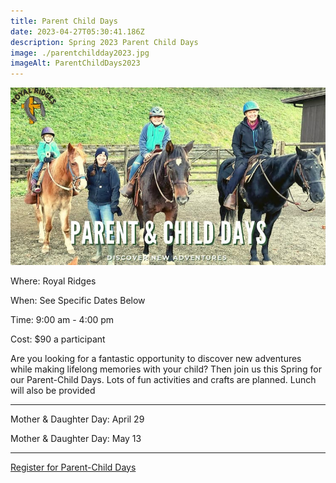 ```yaml
---
title: Parent Child Days
date: 2023-04-27T05:30:41.186Z
description: Spring 2023 Parent Child Days
image: ./parentchildday2023.jpg
imageAlt: ParentChildDays2023
---
```

![parentchilddays](parentchildday2023.jpg 'parentchilddays')

<div className="text-center">
    <p className="my-2"><span className="font-semibold">Where:&nbsp;</span>Royal Ridges</p>
    <p className="mb-2"><span className="font-semibold">When:&nbsp;</span>See Specific Dates Below</p>
    <p className="mb-2"><span className="font-semibold">Time:&nbsp;</span>9:00 am - 4:00 pm</p>
    <p className="mb-2"><span className="font-semibold">Cost:&nbsp;</span>$90 a participant</p>
</div>

<p className="my-4">Are you looking for a fantastic opportunity to discover new adventures while making lifelong memories with your child? Then join us this Spring for our Parent-Child Days. Lots of fun activities and crafts are planned. Lunch will also be provided</p>

<hr />

<div className="Text-center">
    <p>Mother & Daughter Day: April 29</p>
    <p>Mother & Daughter Day: May 13</p>
</div>

<hr />

<div className='text-center mt-4'>
    <a 
        href='https://www.ultracamp.com/info/upcomingSessions.aspx?idCamp=1145&campCode=151'
        className='text-green-200 hover:text-indigo-400 hover:underline font-cursive text-2xl'
        target='_blank' 
        rel='noopener noreferrer'
    >Register for Parent-Child Days</a>
</div>